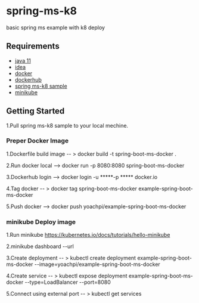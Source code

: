 # spring-ms-k8
basic spring ms example with k8 deploy

## Requirements

* [java 11](https://www.oracle.com/java/technologies/javase/jdk11-archive-downloads.html)
* [idea](https://www.jetbrains.com/idea/)
* [docker ](https://docs.docker.com/engine/install/)
* [dockerhub](https://hub.docker.com/)
* [spring ms-k8 sample](https://github.com/yoach/spring-ms-k8)
* [minikube](https://kubernetes.io/docs/tutorials/hello-minikube/)

 
## Getting Started

1.Pull spring ms-k8 sample to your local mechine.

### Preper Docker Image

1.Dockerfile build image -- > docker build -t spring-boot-ms-docker .

2.Run docker local --> docker run -p 8080:8080 spring-boot-ms-docker

3.Dockerhub login -->  docker login -u *****-p ***** docker.io

4.Tag docker -- > docker tag spring-boot-ms-docker example-spring-boot-ms-docker

5.Push docker --> docker push yoachpi/example-spring-boot-ms-docker

### minikube Deploy image 
1.Run minikube https://kubernetes.io/docs/tutorials/hello-minikube

2.minikube dashboard --url

3.Create deployment  -- > kubectl create deployment example-spring-boot-ms-docker  --image=yoachpi/example-spring-boot-ms-docker

4.Create service -- > kubectl expose deployment example-spring-boot-ms-docker --type=LoadBalancer --port=8080

5.Connect using external port  -- >  kubectl get services 


